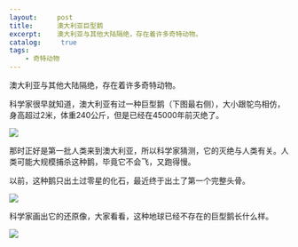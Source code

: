 ```yaml
---
layout:     post
title:      澳大利亚巨型鹅
excerpt:    澳大利亚与其他大陆隔绝，存在着许多奇特动物。
catalog: 	 true
tags:
    - 奇特动物
---
```

澳大利亚与其他大陆隔绝，存在着许多奇特动物。

科学家很早就知道，澳大利亚有过一种巨型鹅（下图最右侧），大小跟鸵鸟相仿，身高超过2米，体重240公斤，但是已经在45000年前灭绝了。

![](https://pic.imgdb.cn/item/66b60655d9c307b7e9be0fac.webp)

那时正好是第一批人类来到澳大利亚，所以科学家猜测，它的灭绝与人类有关。人类可能大规模捕杀这种鹅，毕竟它不会飞，又跑得慢。

以前，这种鹅只出土过零星的化石，最近终于出土了第一个完整头骨。

![](https://pic.imgdb.cn/item/66b60677d9c307b7e9bea04c.webp)

科学家画出它的还原像，大家看看，这种地球已经不存在的巨型鹅长什么样。

![](https://pic.imgdb.cn/item/66b60691d9c307b7e9bf0fb8.webp)


